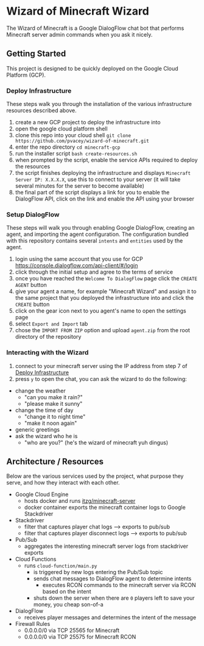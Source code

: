 # Wizard of Minecraft Wizard
The Wizard of Minecraft is a Google DialogFlow chat bot that performs Minecraft server admin commands when you ask it nicely.

## Getting Started
This project is designed to be quickly deployed on the Google Cloud Platform (GCP).

### Deploy Infrastructure
These steps walk you through the installation of the various infrastructure resources described above.
1. create a new GCP project to deploy the infrastructure into
2. open the google cloud platform shell
3. clone this repo into your cloud shell `git clone https://github.com/pvacey/wizard-of-minecraft.git`
4. enter the repo directory `cd minecraft-gcp`
5. run the installer script `bash create-resources.sh`
6. when prompted by the script, enable the service APIs required to deploy the resources
7. the script finishes deploying the infrastructure and displays `Minecraft Server IP: X.X.X.X`, use this to connect to your server (it will take several minutes for the server to become available)
8. the final part of the script displays a link for you to enable the DialogFlow API, click on the link and enable the API using your browser

### Setup DialogFlow
These steps will walk you through enabling Google DialogFlow, creating an agent, and importing the agent configuration.  The configuration bundled with this repository contains several `intents` and `entities` used by the agent.
1. login using the same account that you use for GCP https://console.dialogflow.com/api-client/#/login
2. click through the initial setup and agree to the terms of service
3. once you have reached the `Welcome To DialogFlow` page click the `CREATE AGENT` button
4. give your agent a name, for example "Minecraft Wizard" and assign it to the same project that you deployed the infrastructure into and click the `CREATE` button
5. click on the gear icon next to you agent's name to open the settings page
6. select `Export and Import` tab
7. chose the `IMPORT FROM ZIP` option and upload `agent.zip` from the root directory of the repository

### Interacting with the Wizard
1. connect to your minecraft server using the IP address from step 7 of [Deploy Infrastructure](#Deploy_Infrastructure)
2. press `y` to open the chat, you can ask the wizard to do the following:
  - change the weather
    - "can you make it rain?"
    - "please make it sunny"
  - change the time of day
    - "change it to night time"
    - "make it noon again"
  - generic greetings
  - ask the wizard who he is
    - "who are you?" (he's the wizard of minecraft yuh dingus)


## Architecture / Resources
Below are the various services used by the project, what purpose they serve, and how they interact with each other.

- Google Cloud Engine
  - hosts docker and runs [itzg/minecraft-server](https://hub.docker.com/r/itzg/minecraft-server/)
  - docker container exports the minecraft container logs to Google Stackdriver
- Stackdriver
  - filter that captures player chat logs --> exports to pub/sub
  - filter that captures player disconnect logs --> exports to pub/sub
- Pub/Sub
  - aggregates the interesting minecraft server logs from stackdriver exports
- Cloud Functions
  - runs `cloud-function/main.py`
    - is triggered by new logs entering the Pub/Sub topic
    - sends chat messages to DialogFlow agent to determine intents
      - executes RCON commands to the minecraft server via RCON based on the intent
    - shuts down the server when there are `0` players left to save your money, you cheap son-of-a
- DialogFlow
  - receives player messages and determines the intent of the message  
- Firewall Rules
  - 0.0.0.0/0 via TCP 25565 for Minecraft
  - 0.0.0.0/0 via TCP 25575 for Minecraft RCON
